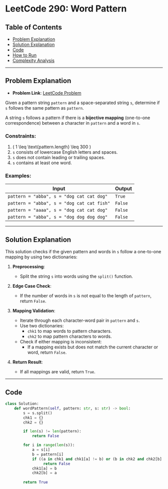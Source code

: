 # LeetCode 290: Word Pattern

## Table of Contents
- [Problem Explanation](#problem-explanation)
- [Solution Explanation](#solution-explanation)
- [Code](#code)
- [How to Run](#how-to-run)
- [Complexity Analysis](#complexity-analysis)

---

## Problem Explanation

- **Problem Link**: [LeetCode Problem](https://leetcode.com/problems/word-pattern/)

Given a pattern string `pattern` and a space-separated string `s`, determine if `s` follows the same pattern as `pattern`.

A string `s` follows a pattern if there is a **bijective mapping** (one-to-one correspondence) between a character in `pattern` and a word in `s`.

### Constraints:
1. \( 1 \leq \text{pattern.length} \leq 300 \)
2. `s` consists of lowercase English letters and spaces.
3. `s` does not contain leading or trailing spaces.
4. `s` contains at least one word.

### Examples:

| Input                            | Output  |
|----------------------------------|---------|
| `pattern = "abba", s = "dog cat cat dog"` | `True`  |
| `pattern = "abba", s = "dog cat cat fish"` | `False` |
| `pattern = "aaaa", s = "dog cat cat dog"` | `False` |
| `pattern = "abba", s = "dog dog dog dog"` | `False` |

---

## Solution Explanation

This solution checks if the given pattern and words in `s` follow a one-to-one mapping by using two dictionaries:

1. **Preprocessing**:
   - Split the string `s` into words using the `split()` function.

2. **Edge Case Check**:
   - If the number of words in `s` is not equal to the length of `pattern`, return `False`.

3. **Mapping Validation**:
   - Iterate through each character-word pair in `pattern` and `s`.
   - Use two dictionaries:
     - `chk1` to map words to pattern characters.
     - `chk2` to map pattern characters to words.
   - Check if either mapping is inconsistent:
     - If a mapping exists but does not match the current character or word, return `False`.

4. **Return Result**:
   - If all mappings are valid, return `True`.

---

## Code

```python
class Solution:
    def wordPattern(self, pattern: str, s: str) -> bool:
        s = s.split()
        chk1 = {}
        chk2 = {}

        if len(s) != len(pattern):
            return False

        for i in range(len(s)):
            a = s[i]
            b = pattern[i]
            if ((a in chk1 and chk1[a] != b) or (b in chk2 and chk2[b] != a)):
                 return False
            chk1[a] = b
            chk2[b] = a
        
        return True

